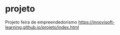 # projeto
 Projeto feira de empreendedorismo
 https://innovisoft-learning.github.io/projeto/index.html
